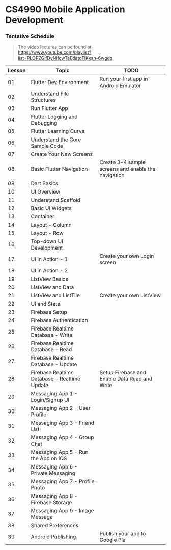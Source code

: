# CS4990 Mobile Application Development

### Tentative Schedule

> The video lectures can be found at: https://www.youtube.com/playlist?list=PLOPZGifDyNifcwTaEdatdFlKxan-6wgdq

| Lesson | Topic                                        | TODO                                                |
| ------ | -------------------------------------------- | --------------------------------------------------- |
| 01     | Flutter Dev Environment                      | Run your first app in Android Emulator              |
| 02     | Understand File Structures                   |                                                     |
| 03     | Run Flutter App                              |                                                     |
| 04     | Flutter Logging and Debugging                |                                                     |
| 05     | Flutter Learning Curve                       |                                                     |
| 06     | Understand the Core Sample Code              |                                                     |
| 07     | Create Your New Screens                      |                                                     |
| 08     | Basic Flutter Navigation                     | Create 3-4 sample screens and enable the navigation |
| 09     | Dart Basics                                  |                                                     |
| 10     | UI Overview                                  |                                                     |
| 11     | Understand Scaffold                          |                                                     |
| 12     | Basic UI Widgets                             |                                                     |
| 13     | Container                                    |                                                     |
| 14     | Layout - Column                              |                                                     |
| 15     | Layout - Row                                 |                                                     |
| 16     | Top-down UI Development                      |                                                     |
| 17     | UI in Action - 1                             | Create your own Login screen                        |
| 18     | UI in Action - 2                             |                                                     |
| 19     | ListView Basics                              |                                                     |
| 20     | ListView and Data                            |                                                     |
| 21     | ListView and ListTile                        | Create your own ListView                            |
| 22     | UI and State                                 |                                                     |
| 23     | Firebase Setup                               |                                                     |
| 24     | Firebase Authentication                      |                                                     |
| 25     | Firebase Realtime Database - Write           |                                                     |
| 26     | Firebase Realtime Database - Read            |                                                     |
| 27     | Firebase Realtime Database - Update          |                                                     |
| 28     | Firebase Realtime Database - Realtime Update | Setup Firebase and Enable Data Read and Write       |
| 29     | Messaging App 1 - Login/Signup UI            |                                                     |
| 30     | Messaging App 2 - User Profile               |                                                     |
| 31     | Messaging App 3 - Friend List                |                                                     |
| 32     | Messaging App 4 - Group Chat                 |                                                     |
| 33     | Messaging App 5 - Run the App on iOS         |                                                     |
| 34     | Messaging App 6 - Private Messaging          |                                                     |
| 35     | Messaging App 7 - Profile Photo              |                                                     |
| 36     | Messaging App 8 - Firebase Storage           |                                                     |
| 37     | Messaging App 9 - Image Message              |                                                     |
| 38     | Shared Preferences                           |                                                     |
| 39     | Android Publishing                           | Publish your app to Google Pla                      |

